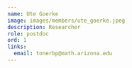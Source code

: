 ```yaml
---
name: Ute Goerke
image: images/members/ute_goerke.jpeg
description: Researcher
role: postdoc
ord: 1
links:
  email: tonerbp@math.arizona.edu
---
```

